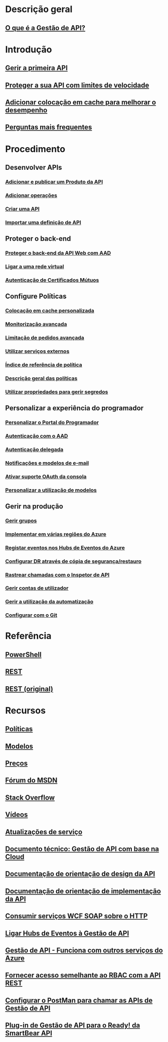 # Descrição geral
## [O que é a Gestão de API?](api-management-key-concepts.md)
# Introdução
## [Gerir a primeira API](api-management-get-started.md)
## [Proteger a sua API com limites de velocidade](api-management-howto-product-with-rules.md)
## [Adicionar colocação em cache para melhorar o desempenho](api-management-howto-cache.md)
## [Perguntas mais frequentes](api-management-faq.md)
# Procedimento
## Desenvolver APIs
### [Adicionar e publicar um Produto da API](api-management-howto-add-products.md)
### [Adicionar operações](api-management-howto-add-operations.md)
### [Criar uma API](api-management-howto-create-apis.md)
### [Importar uma definição de API](api-management-howto-import-api.md)
## Proteger o back-end
### [Proteger o back-end da API Web com AAD](api-management-howto-protect-backend-with-aad.md)
### [Ligar a uma rede virtual](api-management-using-with-vnet.md)
### [Autenticação de Certificados Mútuos](api-management-howto-mutual-certificates.md)
## Configure Políticas
### [Colocação em cache personalizada](api-management-sample-cache-by-key.md)
### [Monitorização avançada](api-management-log-to-eventhub-sample.md)
### [Limitação de pedidos avançada](api-management-sample-flexible-throttling.md)
### [Utilizar serviços externos](api-management-sample-send-request.md)
### [Índice de referência de política](api-management-policy-reference.md)
### [Descrição geral das políticas](api-management-howto-policies.md)
### [Utilizar propriedades para gerir segredos](api-management-howto-properties.md)
## Personalizar a experiência do programador
### [Personalizar o Portal do Programador](api-management-customize-portal.md)
### [Autenticação com o AAD](api-management-howto-aad.md)
### [Autenticação delegada](api-management-howto-setup-delegation.md)
### [Notificações e modelos de e-mail](api-management-howto-configure-notifications.md)
### [Ativar suporte OAuth da consola](api-management-howto-oauth2.md)
### [Personalizar a utilização de modelos](api-management-developer-portal-templates.md)
## Gerir na produção
### [Gerir grupos](api-management-howto-create-groups.md)
### [Implementar em várias regiões do Azure](api-management-howto-deploy-multi-region.md)
### [Registar eventos nos Hubs de Eventos do Azure](api-management-howto-log-event-hubs.md)
### [Configurar DR através de cópia de segurança/restauro](api-management-howto-disaster-recovery-backup-restore.md)
### [Rastrear chamadas com o Inspetor de API](api-management-howto-api-inspector.md)
### [Gerir contas de utilizador](api-management-howto-create-or-invite-developers.md)
### [Gerir a utilização da automatização](automation-manage-api-management.md)
### [Configurar com o Git](api-management-configuration-repository-git.md)

# Referência
## [PowerShell](/powershell/azureps-cmdlets-docs)
## [REST](/rest/api/apimanagement/)
## [REST (original)](/rest/api/apimanagement/ApiManagementREST/API-Management-REST)


# Recursos
## [Políticas](https://msdn.microsoft.com/library/azure/dn894081)
## [Modelos](https://msdn.microsoft.com/library/azure/mt697540)
## [Preços](https://azure.microsoft.com/pricing/details/api-management/)
## [Fórum do MSDN](https://social.msdn.microsoft.com/Forums/azure/en-US/home?forum=azureapimgmt)
## [Stack Overflow](http://stackoverflow.com/questions/tagged/azure-api-management)
## [Vídeos](https://azure.microsoft.com/documentation/videos/index/?services=api-management) 
## [Atualizações de serviço](https://azure.microsoft.com/updates/?product=api-management)
## [Documento técnico: Gestão de API com base na Cloud](http://j.mp/ms-apim-whitepaper)
## [Documentação de orientação de design da API](../best-practices-api-design.md?toc=%2fazure%2fapi-management%2ftoc.json)
## [Documentação de orientação de implementação da API](../best-practices-api-implementation.md?toc=%2fazure%2fapi-management%2ftoc.json)
## [Consumir serviços WCF SOAP sobre o HTTP](http://mostlydotnetdev.blogspot.nl/2015/03/azure-api-management-apim-consuming.html)
## [Ligar Hubs de Eventos à Gestão de API](http://weblogs.asp.net/cschittko/connecting-eventhubs-to-api-management)
## [Gestão de API - Funciona com outros serviços do Azure](http://weblogs.asp.net/cschittko/api-management-plays-well-with-other-azure-services)
## [Fornecer acesso semelhante ao RBAC com a API REST](http://blogs.msdn.com/b/katriend/archive/2015/12/21/using-the-azure-api-management-rest-api-as-workaround-to-rbac-functionality.aspx)
## [Configurar o PostMan para chamar as APIs de Gestão de API](http://www.bizbert.com/bizbert/2015/07/08/Setting+Up+PostMan+To+Call+The+Azure+Management+APIs.aspx)
## [Plug-in de Gestão de API para o Ready! da SmartBear API](http://smartbear.com/plugins/microsoft-azure-api-management-plugin/)



<!--HONumber=Dec16_HO2-->


